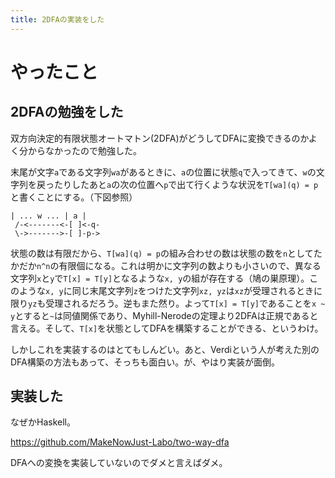 ```yaml
---
title: 2DFAの実装をした
---
```


# やったこと

## 2DFAの勉強をした

双方向決定的有限状態オートマトン(2DFA)がどうしてDFAに変換できるのかよく分からなかったので勉強した。

末尾が文字`a`である文字列`wa`があるときに、`a`の位置に状態`q`で入ってきて、`w`の文字列を戻ったりしたあと`a`の次の位置へ`p`で出て行くような状況を`T[wa](q) = p`と書くことにする。（下図参照）

```
| ... w ... | a |
 /-<-------<-[ ]<-q-
 \->------->-[ ]-p->
```

状態の数は有限だから、`T[wa](q) = p`の組み合わせの数は状態の数を`n`としてたかだか`n^n`の有限個になる。これは明かに文字列の数よりも小さいので、異なる文字列`x`と`y`で`T[x] = T[y]`となるような`x, y`の組が存在する（鳩の巣原理）。このような`x, y`に同じ末尾文字列`z`をつけた文字列`xz, yz`は`xz`が受理されるときに限り`yz`も受理されるだろう。逆もまた然り。よって`T[x] = T[y]`であることを`x ~ y`とすると`~`は同値関係であり、Myhill-Nerodeの定理より2DFAは正規であると言える。そして、`T[x]`を状態としてDFAを構築することができる、というわけ。

しかしこれを実装するのはとてもしんどい。あと、Verdiという人が考えた別のDFA構築の方法もあって、そっちも面白い。が、やはり実装が面倒。

## 実装した

なぜかHaskell。

https://github.com/MakeNowJust-Labo/two-way-dfa

DFAへの変換を実装していないのでダメと言えばダメ。

